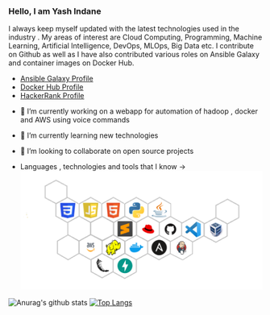 ### Hello, I am Yash Indane
I always keep myself updated with the latest technologies used in the industry . My areas of interest are Cloud Computing, Programming, Machine Learning, Artificial Intelligence, DevOps, MLOps, Big Data etc. I contribute on Github as well as I have also contributed various roles on Ansible Galaxy and container images on Docker Hub.

- [Ansible Galaxy Profile](https://galaxy.ansible.com/my-content/namespaces)
- [Docker Hub Profile](https://hub.docker.com/repositories)
- [HackerRank Profile](https://www.hackerrank.com/yashindane46)

<!--
**YashIndane/YashIndane** is a ✨ _special_ ✨ repository because its `README.md` (this file) appears on your GitHub profile.-->

- 🔭 I’m currently working on a webapp for automation of hadoop , docker and AWS using voice commands
- 🌱 I’m currently learning new technologies
- 👯 I’m looking to collaborate on open source projects

- Languages , technologies and tools that I know ->
![](logos.png)


![Anurag's github stats](https://github-readme-stats.vercel.app/api?username=YashIndane&layout=compact&show_icons=true&theme=dark&include_all_commits=true&hide=issues)
[![Top Langs](https://github-readme-stats.vercel.app/api/top-langs/?username=YashIndane&layout=compact)](https://github.com/anuraghazra/github-readme-stats)
